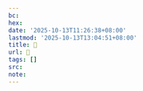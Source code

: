 ```yaml
---
bc:
hex:
date: '2025-10-13T11:26:38+08:00'
lastmod: '2025-10-13T13:04:51+08:00'
title: 󰒆
url: 󰒆
tags: []
src:
note:
---
```

